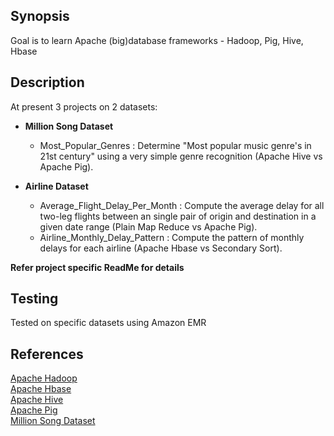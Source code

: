 ## Synopsis

Goal is	to learn Apache (big)database frameworks - Hadoop, Pig, Hive, Hbase

## Description

At present 3 projects on 2 datasets:  
  
* **Million Song Dataset**  
  * Most_Popular_Genres : Determine "Most popular music genre's in 21st century" using a very simple genre recognition (Apache Hive vs Apache Pig).  
  
* **Airline Dataset**  
  * Average_Flight_Delay_Per_Month : Compute the average	delay for all two-leg flights between an single pair of origin and destination in a given date range (Plain Map Reduce vs Apache Pig).  
  * Airline_Monthly_Delay_Pattern : Compute the pattern of monthly delays for each airline (Apache Hbase vs Secondary Sort).  
  
**Refer project specific ReadMe for details**
  
## Testing  

Tested on specific datasets using Amazon EMR

## References  

[Apache Hadoop](http://hadoop.apache.org/)  
[Apache Hbase](http://hbase.apache.org/)  
[Apache Hive](http://hive.apache.org/)  
[Apache Pig](http://pig.apache.org/)  
[Million Song Dataset](http://labrosa.ee.columbia.edu/millionsong/)  